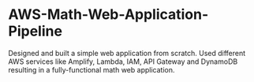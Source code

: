 # AWS-Math-Web-Application-Pipeline
 Designed and built a simple web application from scratch. Used different AWS services like Amplify, Lambda, IAM,  API Gateway and DynamoDB resulting in a fully-functional math web application.
